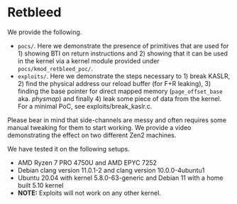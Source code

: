 # Retbleed

We provide the following.

- `pocs/`. Here we demonstrate the presence of primitives that are used for 1)
    showing BTI on return instructions and 2) showing that it can be used in the
    kernel via a kernel module provided under `pocs/kmod_retbleed_poc/`.
- `exploits/`. Here we demonstrate the steps necessary to 1) break KASLR, 2)
    find the physical address our reload buffer (for F+R leaking), 3) finding
    the base pointer for direct mapped memory (`page_offset_base` aka.
    _physmap_) and finally 4) leak some piece of data from the kernel. For a
    minimal PoC, see exploits/break_kaslr.c.

Please bear in mind that side-channels are messy and often requires some manual
tweaking for them to start working. We provide a video demonstrating the effect
on two different Zen2 machines.

We have tested it on the following setups.
- AMD Ryzen 7 PRO 4750U and AMD EPYC 7252
- Debian clang version 11.0.1-2 and clang version 10.0.0-4ubuntu1
- Ubuntu 20.04 with kernel 5.8.0-63-generic and Debian 11 with a home built
  5.10 kernel
- **NOTE:** Exploits will not work on any other kernel.

